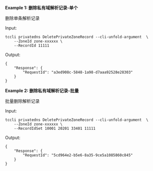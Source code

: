 **Example 1: 删除私有域解析记录-单个**

删除单条解析记录

Input: 

```
tccli privatedns DeletePrivateZoneRecord --cli-unfold-argument  \
    --ZoneId zone-xxxxxx \
    --RecordId 11111
```

Output: 
```
{
    "Response": {
        "RequestId": "a3ed908c-5848-1a98-d7aaa92528e28303"
    }
}
```

**Example 2: 删除私有域解析记录-批量**

批量删除解析记录

Input: 

```
tccli privatedns DeletePrivateZoneRecord --cli-unfold-argument  \
    --ZoneId zone-xxxxxx \
    --RecordIdSet 10001 20201 33401 11111
```

Output: 
```
{
    "Response": {
        "RequestId": "5cd964e2-b5e6-8a35-9ce5a1085860c845"
    }
}
```

